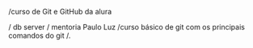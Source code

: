 /curso de Git e GitHub da alura 

/ db server
/ mentoria Paulo Luz
/curso básico de git com os principais comandos do git
/.
